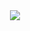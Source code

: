 <div align=center>
	<img src="https://capsule-render.vercel.app/api?type=waving&color=auto&height=200&section=header&text=Lee Eun Jae&fontSize=90" />	
</div>
